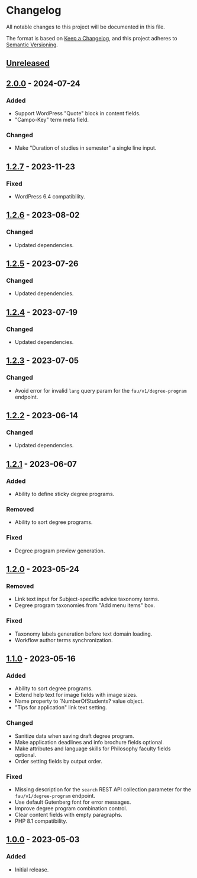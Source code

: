 <!-- markdownlint-disable MD024 -->
# Changelog

All notable changes to this project will be documented in this file.

The format is based on [Keep a Changelog](https://keepachangelog.com/en/1.1.0/),
and this project adheres to [Semantic Versioning](https://semver.org/spec/v2.0.0.html).

## [Unreleased]

## [2.0.0] - 2024-07-24

### Added

- Support WordPress "Quote" block in content fields.
- "Campo-Key" term meta field.

### Changed

- Make "Duration of studies in semester" a single line input.

## [1.2.7] - 2023-11-23

### Fixed

- WordPress 6.4 compatibility.

## [1.2.6] - 2023-08-02

### Changed

- Updated dependencies.

## [1.2.5] - 2023-07-26

### Changed

- Updated dependencies.

## [1.2.4] - 2023-07-19

### Changed

- Updated dependencies.

## [1.2.3] - 2023-07-05

### Changed

- Avoid error for invalid `lang` query param for the `fau/v1/degree-program` endpoint.

## [1.2.2] - 2023-06-14

### Changed

- Updated dependencies.

## [1.2.1] - 2023-06-07

### Added

- Ability to define sticky degree programs.

### Removed

- Ability to sort degree programs.

### Fixed

- Degree program preview generation.

## [1.2.0] - 2023-05-24

### Removed

- Link text input for Subject-specific advice taxonomy terms.
- Degree program taxonomies from "Add menu items" box.

### Fixed

- Taxonomy labels generation before text domain loading.
- Workflow author terms synchronization.

## [1.1.0] - 2023-05-16

### Added

- Ability to sort degree programs.
- Extend help text for image fields with image sizes.
- Name property to `NumberOfStudents? value object.
- "Tips for application" link text setting.

### Changed

- Sanitize data when saving draft degree program.
- Make application deadlines and info brochure fields optional.
- Make attributes and language skills for Philosophy faculty fields optional.
- Order setting fields by output order.

### Fixed

- Missing description for the `search` REST API collection parameter for the `fau/v1/degree-program` endpoint.
- Use default Gutenberg font for error messages.
- Improve degree program combination control.
- Clear content fields with empty paragraphs.
- PHP 8.1 compatibility.

## [1.0.0] - 2023-05-03

### Added

- Initial release.

[Unreleased]: https://github.com/RRZE-Webteam/FAU-Studium/compare/2.0.0...HEAD
[2.0.0]: https://github.com/RRZE-Webteam/FAU-Studium/compare/1.2.7...2.0.0
[1.2.7]: https://github.com/RRZE-Webteam/FAU-Studium/compare/1.2.6...1.2.7
[1.2.6]: https://github.com/RRZE-Webteam/FAU-Studium/compare/1.2.5...1.2.6
[1.2.5]: https://github.com/RRZE-Webteam/FAU-Studium/compare/1.2.4...1.2.5
[1.2.4]: https://github.com/RRZE-Webteam/FAU-Studium/compare/1.2.3...1.2.4
[1.2.3]: https://github.com/RRZE-Webteam/FAU-Studium/compare/1.2.2...1.2.3
[1.2.2]: https://github.com/RRZE-Webteam/FAU-Studium/compare/1.2.1...1.2.2
[1.2.1]: https://github.com/RRZE-Webteam/FAU-Studium/compare/1.2.0...1.2.1
[1.2.0]: https://github.com/RRZE-Webteam/FAU-Studium/compare/1.1.0...1.2.0
[1.1.0]: https://github.com/RRZE-Webteam/FAU-Studium/compare/1.0.0...1.1.0
[1.0.0]: https://github.com/RRZE-Webteam/FAU-Studium/releases/tag/1.0.0
